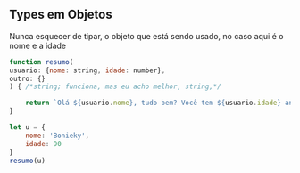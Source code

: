 ## Types em Objetos

Nunca esquecer de tipar, o objeto que está sendo usado, no caso aqui é o nome e a idade

```js
function resumo(
usuario: {nome: string, idade: number},
outro: {}
) { /*string; funciona, mas eu acho melhor, string,*/

    return `Olá ${usuario.nome}, tudo bem? Você tem ${usuario.idade} anos`
}

let u = {
    nome: 'Bonieky',
    idade: 90
}
resumo(u)
```